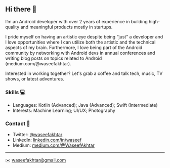 ## Hi there 👋

I’m an Android developer with over 2 years of experience in building high-quality and meaningful products mostly in startups.

I pride myself on having an artistic eye despite being “just” a developer and I love opportunities where I can utilize both the artistic and the technical aspects of my brain. Furthermore, I love being part of the Android community by networking with Android devs in annual conferences and writing blog posts on topics related to Android (medium.com/@waseefakhtar).

Interested in working together? Let's grab a coffee and talk tech, music, TV shows, or latest adventures.

### Skills 💻
- Languages: Kotlin (Advanced); Java (Advanced); Swift (Intermediate)
- Interests: Machine Learning; UI/UX; Photography

### Contact 📮
- Twitter: [@waseefakhtar](https://twitter.com/waseefakhtar)
- LinkedIn: [linkedin.com/in/waseef](https://in.linkedin.com/in/waseef)
- Medium: [medium.com/@WaseefAkhtar](https://www.medium.com/@WaseefAkhtar)

---
✉️ waseefakhtar@gmail.com 
